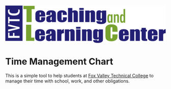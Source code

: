 ![logl](img/logo.jpg)

# Time Management Chart
This is a simple tool to help students at [Fox Valley Technical College](https://www.fvtc.edu) to manage their time with school, work, and other obligations.
